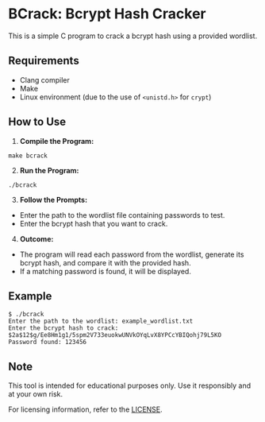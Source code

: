 # BCrack: Bcrypt Hash Cracker

This is a simple C program to crack a bcrypt hash using a provided wordlist.

## Requirements

- Clang compiler
- Make
- Linux environment (due to the use of `<unistd.h>` for `crypt`)

## How to Use

1. **Compile the Program:**

```
make bcrack
```

2. **Run the Program:**

```
./bcrack
```

3. **Follow the Prompts:**

- Enter the path to the wordlist file containing passwords to test.
- Enter the bcrypt hash that you want to crack.

4. **Outcome:**

- The program will read each password from the wordlist, generate its bcrypt hash, and compare it with the provided hash.
- If a matching password is found, it will be displayed.

## Example
```
$ ./bcrack
Enter the path to the wordlist: example_wordlist.txt
Enter the bcrypt hash to crack: $2a$12$g/Ee8Hm1g1/5spm2V733euokwUNVkOYqLvX8YPCcYBIQohj79L5KO
Password found: 123456
```

## Note

This tool is intended for educational purposes only. Use it responsibly and at your own risk.

For licensing information, refer to the [LICENSE](LICENSE).